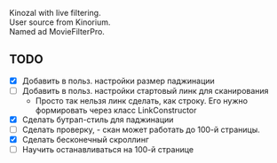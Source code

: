 Kinozal with live filtering.  
User source from Kinorium.  
Named ad MovieFilterPro.

TODO
---------

- [x] Добавить в польз. настройки размер паджинации
- [ ] Добавить в польз. настройки стартовый линк для сканирования
  - Просто так нельзя линк сделать, как строку. Его нужно формировать через класс LinkConstructor
- [x] Сделать бутрап-стиль для паджинации 
- [ ] Сделать проверку, - скан может работать до 100-й страницы.
- [x] Сделать бесконечный скроллинг
- [ ] Научить останавливаться на 100-й странице
